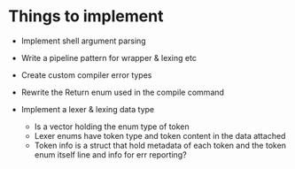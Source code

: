 # Things to implement

- Implement shell argument parsing

- Write a pipeline pattern for wrapper & lexing etc

- Create custom compiler error types

- Rewrite the Return enum used in the compile command
- Implement a lexer & lexing data type
  - Is a vector holding the enum type of token
  - Lexer enums have token type and token content in the data attached
  - Token info is a struct that hold metadata of each token and the token enum itself line and info for err reporting?

